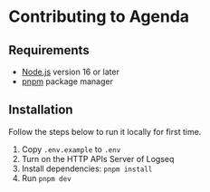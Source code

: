 # Contributing to Agenda

## Requirements
- [Node.js](https://nodejs.org/) version 16 or later
- [pnpm](https://pnpm.io/) package manager

## Installation

Follow the steps below to run it locally for first time.

1. Copy `.env.example` to `.env`
2. Turn on the HTTP APIs Server of Logseq
3. Install dependencies: `pnpm install`
4. Run `pnpm dev`